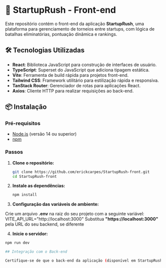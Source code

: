 # 🚀 StartupRush - Front-end

Este repositório contém o front-end da aplicação **StartupRush**, uma plataforma para gerenciamento de torneios entre startups, com lógica de batalhas eliminatórias, pontuação dinâmica e rankings.

## 🛠️ Tecnologias Utilizadas

- **React**: Biblioteca JavaScript para construção de interfaces de usuário.
- **TypeScript**: Superset do JavaScript que adiciona tipagem estática.
- **Vite**: Ferramenta de build rápida para projetos front-end.
- **Tailwind CSS**: Framework utilitário para estilização rápida e responsiva.
- **TanStack Router**: Gerenciador de rotas para aplicações React.
- **Axios**: Cliente HTTP para realizar requisições ao back-end.

## 📦 Instalação

### Pré-requisitos

- [Node.js](https://nodejs.org/) (versão 14 ou superior)
- [npm](https://www.npmjs.com/)

### Passos

1. **Clone o repositório:**

   ```bash
   git clone https://github.com/erickcarpes/StartupRush-front.git
   cd StartupRush-front

2. **Instale as dependências:**

   ```bash
   npm install

3. **Configuração das variáveis de ambiente:**

  Crie um arquivo **.env** na raiz do seu projeto com a seguinte variável:
  VITE_API_URL="http://localhost:3000"
  Substitua **"https://localhost:3000"** pela URL do seu backend, se diferente

4. **Inicie o servidor:**

  ```bash
  npm run dev

## Integração com o Back-end
  
  Certifique-se de que o back-end da aplicação (disponível em StartupRush-back) esteja em execução e que a variável VITE_API_URL aponte para o endereço correto do servidor.